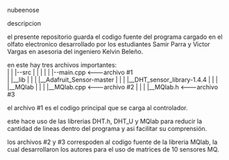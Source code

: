 nubeenose

descripcion

el presente repositorio guarda el codigo fuente del programa cargado en el
olfato electronico desarrollado por los estudiantes Samir Parra y Victor Vargas en
asesoria del ingeniero Kelvin Beleño.

en este hay tres archivos importantes:<br>
|
|
|--src
|  |
|  |
|  |--main.cpp      <---archivo #1<br>
|
|__lib
|  |
|  |__Adafruit_Sensor-master
|  |
|  |__DHT_sensor_library-1.4.4
|  |
|  |__MQlab
|     |
|     |__MQlab.cpp  <---archivo #2
|     |
|     |__MQlab.h    <---archivo #3


el archivo #1 es el codigo principal que se carga al controlador.

este hace uso de las librerias DHT.h, DHT_U y MQlab para reducir la cantidad de
lineas dentro del programa y asi facilitar su comprensión.

los archivos #2 y #3 correspoden al codigo fuente de la libreria MQlab, la cual
desarrollaron los autores para el uso de matrices de 10 sensores MQ.
